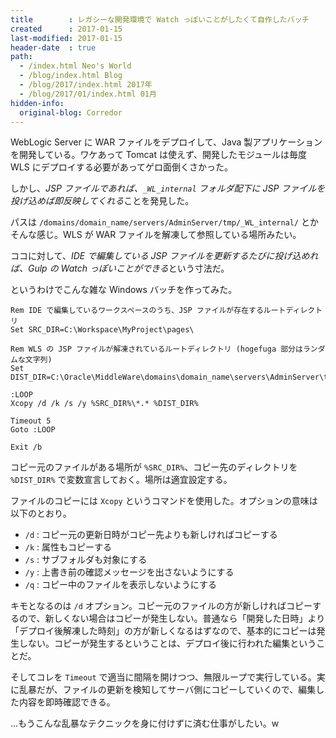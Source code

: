 ```yaml
---
title        : レガシーな開発環境で Watch っぽいことがしたくて自作したバッチ
created      : 2017-01-15
last-modified: 2017-01-15
header-date  : true
path:
  - /index.html Neo's World
  - /blog/index.html Blog
  - /blog/2017/index.html 2017年
  - /blog/2017/01/index.html 01月
hidden-info:
  original-blog: Corredor
---
```


WebLogic Server に WAR ファイルをデプロイして、Java 製アプリケーションを開発している。ワケあって Tomcat は使えず、開発したモジュールは毎度 WLS にデプロイする必要があってゲロ面倒くさかった。

しかし、*JSP ファイルであれば、`_WL_internal` フォルダ配下に JSP ファイルを投げ込めば即反映してくれる*ことを発見した。

パスは `/domains/domain_name/servers/AdminServer/tmp/_WL_internal/` とかそんな感じ。WLS が WAR ファイルを解凍して参照している場所みたい。

ココに対して、*IDE で編集している JSP ファイルを更新するたびに投げ込めれば、Gulp の Watch っぽいことができる*という寸法だ。

というわけでこんな雑な Windows バッチを作ってみた。

```batch
Rem IDE で編集しているワークスペースのうち、JSP ファイルが存在するルートディレクトリ
Set SRC_DIR=C:\Workspace\MyProject\pages\

Rem WLS の JSP ファイルが解凍されているルートディレクトリ (hogefuga 部分はランダムな文字列)
Set DIST_DIR=C:\Oracle\MiddleWare\domains\domain_name\servers\AdminServer\tmp\_WL_internal\hogefuga\

:LOOP
Xcopy /d /k /s /y %SRC_DIR%\*.* %DIST_DIR%

Timeout 5
Goto :LOOP

Exit /b
```

コピー元のファイルがある場所が `%SRC_DIR%`、コピー先のディレクトリを `%DIST_DIR%` で変数宣言しておく。場所は適宜設定する。

ファイルのコピーには `Xcopy` というコマンドを使用した。オプションの意味は以下のとおり。

- `/d` : コピー元の更新日時がコピー先よりも新しければコピーする
- `/k` : 属性もコピーする
- `/s` : サブフォルダも対象にする
- `/y` : 上書き前の確認メッセージを出さないようにする
- `/q` : コピー中のファイルを表示しないようにする

キモとなるのは `/d` オプション。コピー元のファイルの方が新しければコピーするので、新しくない場合はコピーが発生しない。普通なら「開発した日時」より「デプロイ後解凍した時刻」の方が新しくなるはずなので、基本的にコピーは発生しない。コピーが発生するということは、デプロイ後に行われた編集ということだ。

そしてコレを `Timeout` で適当に間隔を開けつつ、無限ループで実行している。実に乱暴だが、ファイルの更新を検知してサーバ側にコピーしていくので、編集した内容を即時確認できる。

…もうこんな乱暴なテクニックを身に付けずに済む仕事がしたい。w
